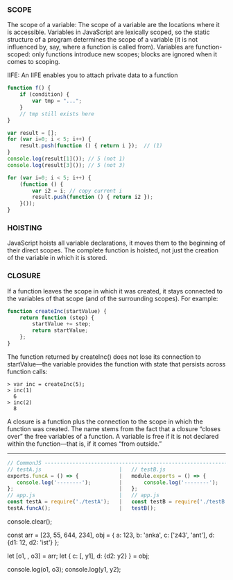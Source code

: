 ### SCOPE ###
The scope of a variable: The scope of a variable are the locations where it is accessible.
Variables in JavaScript are lexically scoped, so the static structure of a program determines the scope of a variable (it is not influenced by, say, where a function is called from).
Variables are function-scoped: only functions introduce new scopes; blocks are ignored when it comes to scoping.

IIFE:
An IIFE enables you to attach private data to a function
```javascript
function f() {
    if (condition) {
        var tmp = "...";
    }
    // tmp still exists here
}
```

```javascript
var result = [];
for (var i=0; i < 5; i++) {
    result.push(function () { return i });  // (1)
}
console.log(result[1]()); // 5 (not 1)
console.log(result[3]()); // 5 (not 3)

for (var i=0; i < 5; i++) {
    (function () {
        var i2 = i; // copy current i
        result.push(function () { return i2 });
    }());
}
```

### HOISTING ###
JavaScript hoists all variable declarations, it moves them to the beginning of their direct scopes.
The complete function is hoisted, not just the creation of the variable in which it is stored.

### CLOSURE ###

If a function leaves the scope in which it was created, it stays connected to the variables of that scope (and of the surrounding scopes). For example:
```javascript
function createInc(startValue) {
    return function (step) {
        startValue += step;
        return startValue;
    };
}
```
The function returned by createInc() does not lose its connection to startValue—the variable provides the function with state that persists across function calls:
```
> var inc = createInc(5);
> inc(1)
  6
> inc(2)
  8
```
A closure is a function plus the connection to the scope in which the function was created. The name stems from the fact that a closure “closes over” the free variables of a function. A variable is free if it is not declared within the function—that is, if it comes “from outside.”

- - - -

```javascript
// CommonJS -------------------------------------------------------------------
// testA.js                         |   // testB.js
exports.funcA = () => {             |   module.exports = () => {
   console.log('--------');         |       console.log('--------');
};                                  |   };
// app.js                           |   // app.js
const testA = require('./testA');   |   const testB = require('./testB');
testA.funcA();                      |   testB();
```
console.clear();

const arr = [23, 55, 644, 234],
	obj = { a: 123, b: 'anka', c: ['z43', 'ant'], d: {d1: 12, d2: 'ist'} };

let [o1, , o3] = arr;
let { c: [, y1], d: {d2: y2} } = obj;

console.log(o1, o3);
console.log(y1, y2);
